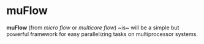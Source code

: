 # muFlow

**muFlow** (from *micro flow* or *multicore flow*) ~is~ will be a simple but powerful framework for easy parallelizing tasks on multiprocessor systems.
